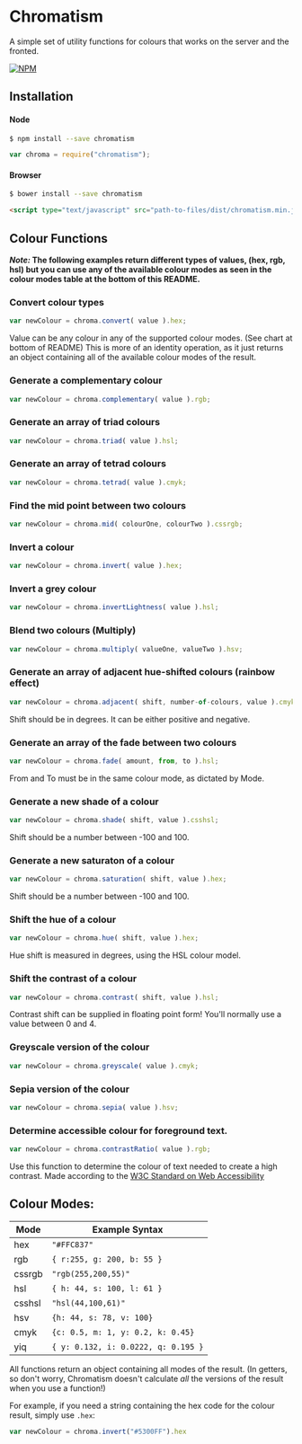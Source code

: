 # Chromatism

A simple set of utility functions for colours that works on the server and the fronted.

[![NPM](https://nodei.co/npm/chromatism.png?compact=true)](https://nodei.co/npm/chromatism/)

## Installation

#### Node
```bash
$ npm install --save chromatism
```

```javascript
var chroma = require("chromatism");
```

#### Browser
```bash
$ bower install --save chromatism
```

```html
<script type="text/javascript" src="path-to-files/dist/chromatism.min.js"></script>
```


## Colour Functions

**_Note:_ The following examples return different types of values, (hex, rgb, hsl) but you can use any of the available colour modes as seen in the colour modes table at the bottom of this README.**

### Convert colour types
```javascript
var newColour = chroma.convert( value ).hex;
```

Value can be any colour in any of the supported colour modes. (See chart at bottom of README) This is more of an identity operation, as it just returns an object containing all of the available colour modes of the result.

### Generate a complementary colour
```javascript
var newColour = chroma.complementary( value ).rgb;
```

### Generate an array of triad colours
```javascript
var newColour = chroma.triad( value ).hsl;
```

### Generate an array of tetrad colours
```javascript
var newColour = chroma.tetrad( value ).cmyk;
```

### Find the mid point between two colours
```javascript
var newColour = chroma.mid( colourOne, colourTwo ).cssrgb;
```

### Invert a colour
```javascript
var newColour = chroma.invert( value ).hex;
```

### Invert a grey colour
```javascript
var newColour = chroma.invertLightness( value ).hsl;
```

### Blend two colours (Multiply)
```javascript
var newColour = chroma.multiply( valueOne, valueTwo ).hsv;
```

### Generate an array of adjacent hue-shifted colours (rainbow effect)
```javascript
var newColour = chroma.adjacent( shift, number-of-colours, value ).cmyk;
```

Shift should be in degrees. It can be either positive and negative.

### Generate an array of the fade between two colours
```javascript
var newColour = chroma.fade( amount, from, to ).hsl;
```

From and To must be in the same colour mode, as dictated by Mode.

### Generate a new shade of a colour
```javascript
var newColour = chroma.shade( shift, value ).csshsl;
```

Shift should be a number between -100 and 100.

### Generate a new saturaton of a colour
```javascript
var newColour = chroma.saturation( shift, value ).hex;
```

Shift should be a number between -100 and 100.

### Shift the hue of a colour
```javascript
var newColour = chroma.hue( shift, value ).hex;
```

Hue shift is measured in degrees, using the HSL colour model.

### Shift the contrast of a colour
```javascript
var newColour = chroma.contrast( shift, value ).hsl;
```

Contrast shift can be supplied in floating point form! You'll normally use a value between 0 and 4.

### Greyscale version of the colour
```javascript
var newColour = chroma.greyscale( value ).cmyk;
```

### Sepia version of the colour
```javascript
var newColour = chroma.sepia( value ).hsv;
```

### Determine accessible colour for foreground text.
```javascript
var newColour = chroma.contrastRatio( value ).rgb;
```

Use this function to determine the colour of text needed to create a high contrast. Made according to the [W3C Standard on Web Accessibility](http://www.w3.org/TR/UNDERSTANDING-WCAG20/visual-audio-contrast-contrast.html)


## Colour Modes:

| Mode    | Example Syntax                      |
|---------|-------------------------------------|
| hex     | `"#FFC837"`                         |
| rgb     | `{ r:255, g: 200, b: 55 }`          |
| cssrgb  | `"rgb(255,200,55)"`                 |
| hsl     | `{ h: 44, s: 100, l: 61 }`          |
| csshsl  | `"hsl(44,100,61)"`                  |
| hsv     | `{h: 44, s: 78, v: 100}`            |
| cmyk    | `{c: 0.5, m: 1, y: 0.2, k: 0.45}`   |
| yiq     | `{ y: 0.132, i: 0.0222, q: 0.195 }` |

All functions return an object containing all modes of the result. (In getters, so don't worry, Chromatism doesn't calculate *all* the versions of the result when you use a function!)

For example, if you need a string containing the hex code for the colour result, simply use `.hex`:

```javascript
var newColour = chroma.invert("#5300FF").hex
```
